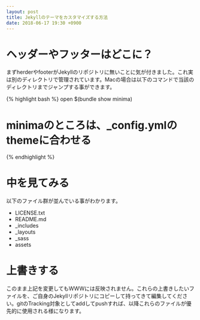 ```yaml
---
layout: post
title: Jekyllのテーマをカスタマイズする方法
date: 2018-06-17 19:30 +0900
---
```


# ヘッダーやフッターはどこに？
まずherderやfooterがJekyllのリポジトリに無いことに気が付きました。これ実は別のディレクトリで管理されています。Macの場合は以下のコマンドで当該のディレクトリまでジャンプする事ができます。

{% highlight bash %}
open $(bundle show minima)
# minimaのところは、_config.ymlのthemeに合わせる
{% endhighlight %}

# 中を見てみる
以下のファイル群が並んでいる事がわかります。

* LICENSE.txt
* README.md
* _includes
* _layouts
* _sass
* assets


# 上書きする
このまま上記を変更してもWWWには反映されません。これらの上書きしたいファイルを、ご自身のJekyllリポジトリにコピーして持ってきて編集してください。gitのTracking対象としてaddしてpushすれば、以降これらのファイルが優先的に使用される様になります。


